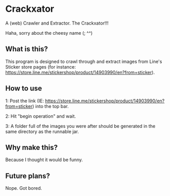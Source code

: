 # Crackxator

A (web) Crawler and Extractor. The Crackxator!!!

Haha, sorry about the cheesy name (; ^^)

## What is this?

This program is designed to crawl through and extract images from Line's Sticker store pages
(for instance: https://store.line.me/stickershop/product/14903990/en?from=sticker).

## How to use

1: Post the link (IE: https://store.line.me/stickershop/product/14903990/en?from=sticker) into the top bar.

2: Hit "begin operation" and wait.

3: A folder full of the images you were after should be generated in the same directory as the runnable jar.

## Why make this?

Because I thought it would be funny.

## Future plans?

Nope. Got bored. 
